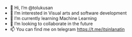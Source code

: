 - 👋 Hi, I’m @tolukusan
- 👀 I’m interested in Visual arts and software development
- 🌱 I’m currently learning Machine Learning
- 💞️ I’m looking to collaborate in the future
- 📫 You can find me on telegram https://t.me/itsinlanatin

<!---
tolukusan/tolukusan is a ✨ special ✨ repository because its `README.md` (this file) appears on your GitHub profile.
You can click the Preview link to take a look at your changes.
--->
